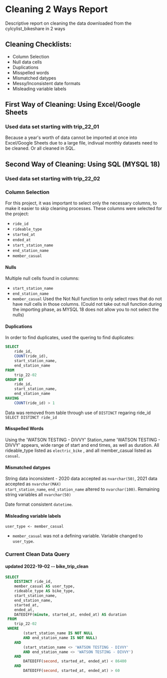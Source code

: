# Cleaning 2 Ways Report
Descriptive report on cleaning the data downloaded from the cylcylist_bikeshare in 2 ways
  
## Cleaning Checklists:
* Column Selection
* Null data cells
* Duplications
* Misspelled words
* Mismatched datypes
* Messy/Inconsistent date formats
* Misleading variable labels

## First Way of Cleaning: Using Excel/Google Sheets
### Used data set starting with trip_22_01
Because a year's worth of data cannot be imported at once into Excel/Google Sheets due to a large file, indivual monthly datasets need to be cleaned. Or all cleaned in SQL.

## Second Way of Cleaning: Using SQL (MYSQL 18)
### Used data set starting with trip_22_02

### Column Selection
For this project, it was important to select only the necessary columns, to make it easier to skip cleaning processes. These columns were selected for the project:
  * `ride_id`
  * `rideable_type`
  * `started_at`
  * `ended_at`
  * `start_station_name`
  * `end_station_name`
  * `member_casual`

#### Nulls
Multiple null cells found in columns:
  * `start_station_name`
  * `end_station_name`
  * `member_casual`
Used the Not Null function to only select rows that do not have null cells in those columns.
(Could not take out null function during the importing phase, as MYSQL 18 does not allow you to not select the nulls)

#### Duplications
In order to find duplicates, used the quering to find duplicates:
```SQL
SELECT 
	ride_id, 
	COUNT(ride_id), 
	start_station_name, 
	end_station_name
FROM 
	trip_22-02
GROUP BY 
	ride_id, 
	start_station_name, 
	end_station_name
HAVING 
	COUNT(ride_id) > 1
```
Data was removed from table through use of `DISTINCT` regaring ride_id  
`SELECT DISTINCT ride_id`  
 
#### Misspelled Words

Using the 'WATSON TESTING - DIVVY'
Station_name 'WATSON TESTING - DIVVY' appears, wide range of start and end times, as well as duration. All rideable_type listed as `electric_bike` , and all member_casual listed as `casual`. 
  
#### Mismatched datypes
String data inconsistent - 2020 data accepted as `nvarchar(50)`, 2021 data accepted as `nvarchar(MAX)`  
`start_station_name`, `end_station_name` altered to `nvarchar(100)`. Remaining string variables all `nvarchar(50)`
 
Date format consistent `datetime`.

#### Misleading variable labels
`user_type <- member_casual`  
* `member_casual` was not a defining variable. Variable changed to `user_type`.  
  
### Current Clean Data Query
#### updated 2022-19-02 -- bike_trip_clean
  
```SQL
SELECT
	DISTINCT ride_id,
	member_casual AS user_type,
	rideable_type AS bike_type,
	start_station_name,
	end_station_name,
	started_at,
	ended_at,
	DATEDIFF(minute, started_at, ended_at) AS duration
 FROM
	trip_22-02
 WHERE
		(start_station_name IS NOT NULL 
		AND end_station_name IS NOT NULL)
	AND
		(start_station_name <> 'WATSON TESTING - DIVVY'
		AND end_station_name <> 'WATSON TESTING - DIVVY')
	AND
		DATEDIFF(second, started_at, ended_at) < 86400
	AND 
		DATEDIFF(second, started_at, ended_at) > 60
    

